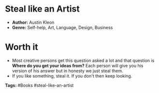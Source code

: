 # Steal like an Artist
- **Author:** Austin Kleon
- **Genre:** Self-help, Art, Language, Design, Business

# Worth it    
- Most creative persons get this question asked a lot and that question is **Where do you get your ideas from?** Each person will give you his version of his answer but in honesty we just steal them.
- If you like something, steal it. If you don't then keep looking.

**Tags:** #Books  #steal-like-an-artist